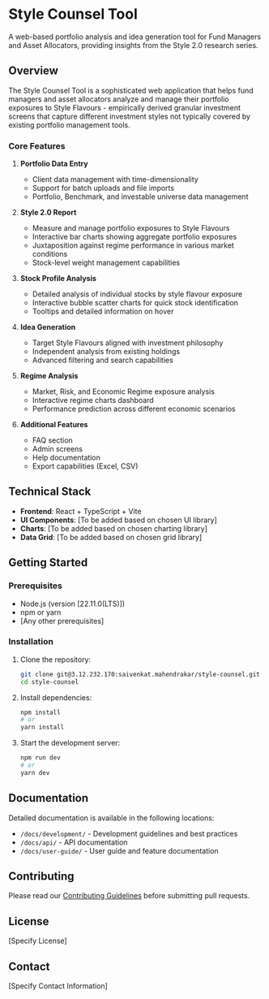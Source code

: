 # Style Counsel Tool

A web-based portfolio analysis and idea generation tool for Fund Managers and Asset Allocators, providing insights from the Style 2.0 research series.

## Overview

The Style Counsel Tool is a sophisticated web application that helps fund managers and asset allocators analyze and manage their portfolio exposures to Style Flavours - empirically derived granular investment screens that capture different investment styles not typically covered by existing portfolio management tools.

### Core Features

1. **Portfolio Data Entry**
   - Client data management with time-dimensionality
   - Support for batch uploads and file imports
   - Portfolio, Benchmark, and investable universe data management

2. **Style 2.0 Report**
   - Measure and manage portfolio exposures to Style Flavours
   - Interactive bar charts showing aggregate portfolio exposures
   - Juxtaposition against regime performance in various market conditions
   - Stock-level weight management capabilities

3. **Stock Profile Analysis**
   - Detailed analysis of individual stocks by style flavour exposure
   - Interactive bubble scatter charts for quick stock identification
   - Tooltips and detailed information on hover

4. **Idea Generation**
   - Target Style Flavours aligned with investment philosophy
   - Independent analysis from existing holdings
   - Advanced filtering and search capabilities

5. **Regime Analysis**
   - Market, Risk, and Economic Regime exposure analysis
   - Interactive regime charts dashboard
   - Performance prediction across different economic scenarios

6. **Additional Features**
   - FAQ section
   - Admin screens
   - Help documentation
   - Export capabilities (Excel, CSV)

## Technical Stack

- **Frontend**: React + TypeScript + Vite
- **UI Components**: [To be added based on chosen UI library]
- **Charts**: [To be added based on chosen charting library]
- **Data Grid**: [To be added based on chosen grid library]

## Getting Started

### Prerequisites

- Node.js (version [22.11.0(LTS)])
- npm or yarn
- [Any other prerequisites]

### Installation

1. Clone the repository:

   ```bash
   git clone git@3.12.232.170:saivenkat.mahendrakar/style-counsel.git
   cd style-counsel
   ```

2. Install dependencies:

   ```bash
   npm install
   # or
   yarn install
   ```

3. Start the development server:
   ```bash
   npm run dev
   # or
   yarn dev
   ```

## Documentation

Detailed documentation is available in the following locations:

- `/docs/development/` - Development guidelines and best practices
- `/docs/api/` - API documentation
- `/docs/user-guide/` - User guide and feature documentation

## Contributing

Please read our [Contributing Guidelines](docs/development/CONTRIBUTING.md) before submitting pull requests.

## License

[Specify License]

## Contact

[Specify Contact Information]
